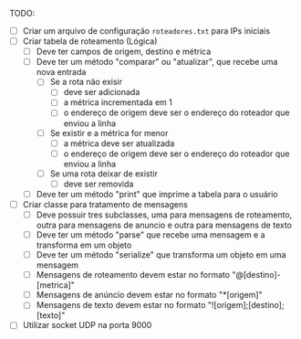 TODO:

- [ ] Criar um arquivo de configuração `roteadores.txt` para IPs iniciais
- [ ] Criar tabela de roteamento (Lógica)
  - [ ] Deve ter campos de origem, destino e métrica
  - [ ] Deve ter um método "comparar" ou "atualizar", que recebe uma nova entrada
    - [ ] Se a rota não exisir
      - [ ] deve ser adicionada
      - [ ] a métrica incrementada em 1
      - [ ] o endereço de origem deve ser o endereço do roteador que enviou a linha
    - [ ] Se existir e a métrica for menor
      - [ ] a métrica deve ser atualizada
      - [ ] o endereço de origem deve ser o endereço do roteador que enviou a linha
    - [ ] Se uma rota deixar de existir
      - [ ] deve ser removida
  - [ ] Deve ter um método "print" que imprime a tabela para o usuário
- [ ] Criar classe para tratamento de mensagens
  - [ ] Deve possuir tres subclasses, uma para mensagens de roteamento, outra para mensagens de anuncio e outra para mensagens de texto
  - [ ] Deve ter um método "parse" que recebe uma mensagem e a transforma em um objeto
  - [ ] Deve ter um método "serialize" que transforma um objeto em uma mensagem
  - [ ] Mensagens de roteamento devem estar no formato "@[destino]-[metrica]"
  - [ ] Mensagens de anúncio devem estar no formato "*[origem]"
  - [ ] Mensagens de texto devem estar no formato "![origem];[destino];[texto]"
- [ ] Utilizar socket UDP na porta 9000
